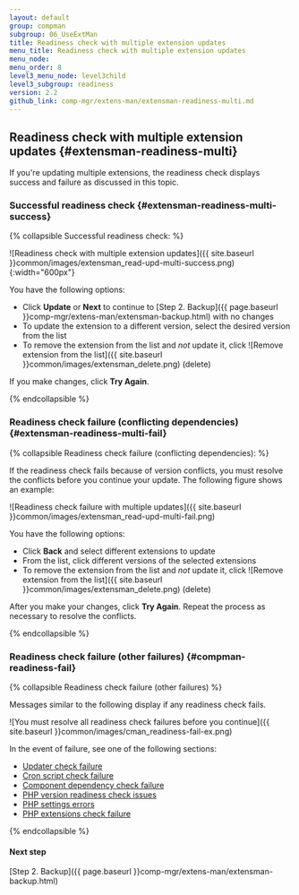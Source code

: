 ```yaml
---
layout: default 
group: compman
subgroup: 06_UseExtMan
title: Readiness check with multiple extension updates
menu_title: Readiness check with multiple extension updates
menu_node: 
menu_order: 8
level3_menu_node: level3child
level3_subgroup: readiness
version: 2.2
github_link: comp-mgr/extens-man/extensman-readiness-multi.md
---
```


## Readiness check with multiple extension updates {#extensman-readiness-multi}
If you're updating multiple extensions, the readiness check displays success and failure as discussed in this topic.

### Successful readiness check {#extensman-readiness-multi-success}

{% collapsible Successful readiness check: %}

![Readiness check with multiple extension updates]({{ site.baseurl }}common/images/extensman_read-upd-multi-success.png){:width="600px"}

You have the following options:

*	Click **Update** or **Next** to continue to [Step 2. Backup]({{ page.baseurl }}comp-mgr/extens-man/extensman-backup.html) with no changes
*	To update the extension to a different version, select the desired version from the list 
*	To remove the extension from the list and *not* update it, click ![Remove extension from the list]({{ site.baseurl }}common/images/extensman_delete.png) (delete)

If you make changes, click **Try Again**.

{% endcollapsible %}

### Readiness check failure (conflicting dependencies) {#extensman-readiness-multi-fail}

{% collapsible Readiness check failure (conflicting dependencies): %}

If the readiness check fails because of version conflicts, you must resolve the conflicts before you continue your update. The following figure shows an example:

![Readiness check failure with multiple updates]({{ site.baseurl }}common/images/extensman_read-upd-multi-fail.png)

You have the following options:

*	Click **Back** and select different extensions to update
*	From the list, click different versions of the selected extensions
*	To remove the extension from the list and *not* update it, click ![Remove extension from the list]({{ site.baseurl }}common/images/extensman_delete.png) (delete)

After you make your changes, click **Try Again**. Repeat the process as necessary to resolve the conflicts.

{% endcollapsible %}

### Readiness check failure (other failures) {#compman-readiness-fail}

{% collapsible Readiness check failure (other failures) %}

Messages similar to the following display if any readiness check fails. 

![You must resolve all readiness check failures before you continue]({{ site.baseurl }}common/images/cman_readiness-fail-ex.png)

In the event of failure, see one of the following sections:

*	<a href="{{page.baseurl}}comp-mgr/trouble/cman/updater.html">Updater check failure</a>
*	<a href="{{page.baseurl}}comp-mgr/trouble/cman/cron.html">Cron script check failure</a>
*	<a href="{{page.baseurl}}comp-mgr/trouble/cman/component-depend.html">Component dependency check failure</a>
*	<a href="{{page.baseurl}}comp-mgr/trouble/cman/php-version.html">PHP version readiness check issues</a>
*	<a href="{{page.baseurl}}install-gde/trouble/php/tshoot_php-set.html">PHP settings errors</a>
*	<a href="{{page.baseurl}}install-gde/system-requirements.html">PHP extensions check failure</a>

{% endcollapsible %}

#### Next step
[Step 2. Backup]({{ page.baseurl }}comp-mgr/extens-man/extensman-backup.html)